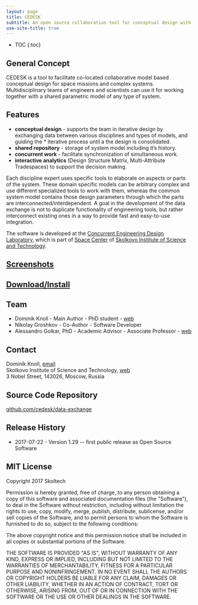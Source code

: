```yaml
---
layout: page
title: CEDESK
subtitle: An open source collaboration tool for conceptual design with parametric system models.
use-site-title: true
---
```


* TOC
{:toc}

## General Concept

CEDESK is a tool to facilitate co-located collaborative model based conceptual design for space missions and complex systems. Multidisciplinary teams of engineers and scientists can use it for working together with a shared parametric model of any type of system.

## Features

* **conceptual design** - supports the team in iterative design by exchanging data between various disciplines and types of models, and guiding the * iterative process until a the design is consolidated.
* **shared repository** - storage of system model including it’s history.
* **concurrent work** - facilitate synchronization of simultaneous work.
* **interactive analytics** (Design Structure Matrix, Multi-Attribute Tradespaces) to support the decision making.

Each discipline expert uses specific tools to elaborate on aspects or parts of the system. These domain specific models can be arbitrary complex and use different specialized tools to work with them, whereas the common system model contains those design parameters through which the parts are interconnected/interdependent.
A goal in the development of the data exchange is not to duplicate functionality of engineering tools, but rather interconnect existing ones in a way to provide fast and easy-to-use integration.

The software is developed at the [Concurrent Engineering Design Laboratory](http://crei.skoltech.ru/space/research/labs/concurrent-engineering-design-laboratory/), which is part of [Space Center](http://crei.skoltech.ru/space/) of [Skolkovo Institute of Science and Technology](https://www.skoltech.ru).

## [Screenshots](screenshots)

## [Download/Install](setup)

## Team
* Dominik Knoll - Main Author - PhD student - [web](http://crei.skoltech.ru/space/people/dominikknoll)
* Nikolay Groshkov - Co-Author - Software Developer
* Alessandro Golkar, PhD - Academic Advisor - Associate Professor - [web](http://faculty.skoltech.ru/people/alessandrogolkar)

## Contact
Dominik Knoll, [email](mailto:d.knoll@skoltech.ru)<br/>
Skolkovo Institute of Science and Technology, [web](https://www.skoltech.ru)<br/>
3 Nobel Street, 143026, Moscow, Russia

## Source Code Repository
[github.com/cedesk/data-exchange](https://github.com/cedesk/data-exchange)

## Release History

* 2017-07-22 - Version 1.29 -- first public release as Open Source Software

## MIT License
Copyright 2017 Skoltech

Permission is hereby granted, free of charge, to any person obtaining a copy of this software and associated documentation files (the "Software"), to deal in the Software without restriction, including without limitation the rights to use, copy, modify, merge, publish, distribute, sublicense, and/or sell copies of the Software, and to permit persons to whom the Software is furnished to do so, subject to the following conditions:

The above copyright notice and this permission notice shall be included in all copies or substantial portions of the Software.

THE SOFTWARE IS PROVIDED "AS IS", WITHOUT WARRANTY OF ANY KIND, EXPRESS OR IMPLIED, INCLUDING BUT NOT LIMITED TO THE WARRANTIES OF MERCHANTABILITY, FITNESS FOR A PARTICULAR PURPOSE AND NONINFRINGEMENT. IN NO EVENT SHALL THE AUTHORS OR COPYRIGHT HOLDERS BE LIABLE FOR ANY CLAIM, DAMAGES OR OTHER LIABILITY, WHETHER IN AN ACTION OF CONTRACT, TORT OR OTHERWISE, ARISING FROM, OUT OF OR IN CONNECTION WITH THE SOFTWARE OR THE USE OR OTHER DEALINGS IN THE SOFTWARE.